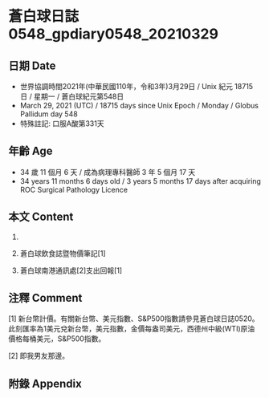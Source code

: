 [_metadata_:encoding]: - "utf-8"
[_metadata_:language]: - "zh-Hant-TW"
[_metadata_:fileformat]: - "markdown"
[_metadata_:MIME_type]: - "text/plain"
[_metadata_:markdown_version]: - "commonmark version 0.29"
[_metadata_:markdown_spec]: - "https://spec.commonmark.org/0.29/"

# 蒼白球日誌0548_gpdiary0548_20210329 #

## 日期 Date ##

* 世界協調時間2021年(中華民國110年，令和3年)3月29日 / Unix 紀元 18715 日 / 星期一 / 蒼白球紀元第548日
* March 29, 2021 (UTC) / 18715 days since Unix Epoch / Monday / Globus Pallidum day 548
* 特殊註記: 口服A酸第331天

## 年齡 Age ##

* 34 歲 11 個月 6 天 / 成為病理專科醫師 3 年 5 個月 17 天
* 34 years 11 months 6 days old / 3 years 5 months 17 days after acquiring ROC Surgical Pathology Licence

## 本文 Content ##

1. 

    
2. 蒼白球飲食誌暨物價筆記[1]

    
3. 蒼白球南港通訊處[2]支出回報[1]

    

## 注釋 Comment ##

[1] 新台幣計價。有關新台幣、美元指數、S&P500指數請參見蒼白球日誌0520。此刻匯率為1美元兌新台幣，美元指數，金價每盎司美元，西德州中級(WTI)原油價格每桶美元，S&P500指數。


[2] 即我男友那邊。



## 附錄 Appendix ##

